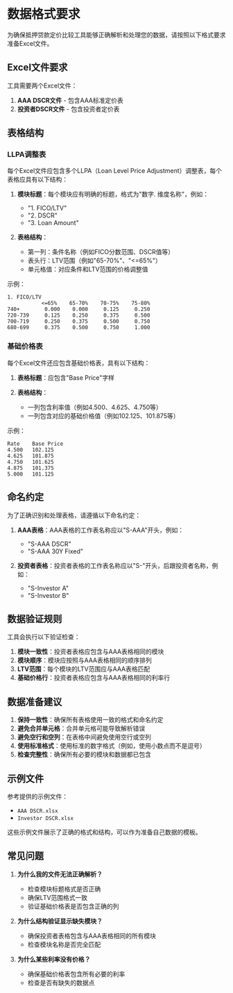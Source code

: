 # 数据格式要求

为确保抵押贷款定价比较工具能够正确解析和处理您的数据，请按照以下格式要求准备Excel文件。

## Excel文件要求

工具需要两个Excel文件：
1. **AAA DSCR文件** - 包含AAA标准定价表
2. **投资者DSCR文件** - 包含投资者定价表

## 表格结构

### LLPA调整表

每个Excel文件应包含多个LLPA（Loan Level Price Adjustment）调整表，每个表格应具有以下结构：

1. **模块标题**：每个模块应有明确的标题，格式为"数字. 维度名称"，例如：
   - "1. FICO/LTV"
   - "2. DSCR"
   - "3. Loan Amount"

2. **表格结构**：
   - 第一列：条件名称（例如FICO分数范围、DSCR值等）
   - 表头行：LTV范围（例如"65-70%"、"<=65%"）
   - 单元格值：对应条件和LTV范围的价格调整值

示例：
```
1. FICO/LTV
           <=65%    65-70%    70-75%    75-80%
740+        0.000    0.000     0.125     0.250
720-739     0.125    0.250     0.375     0.500
700-719     0.250    0.375     0.500     0.750
680-699     0.375    0.500     0.750     1.000
```

### 基础价格表

每个Excel文件还应包含基础价格表，具有以下结构：

1. **表格标题**：应包含"Base Price"字样

2. **表格结构**：
   - 一列包含利率值（例如4.500、4.625、4.750等）
   - 一列包含对应的基础价格值（例如102.125、101.875等）

示例：
```
Rate    Base Price
4.500   102.125
4.625   101.875
4.750   101.625
4.875   101.375
5.000   101.125
```

## 命名约定

为了正确识别和处理表格，请遵循以下命名约定：

1. **AAA表格**：AAA表格的工作表名称应以"S-AAA"开头，例如：
   - "S-AAA DSCR"
   - "S-AAA 30Y Fixed"

2. **投资者表格**：投资者表格的工作表名称应以"S-"开头，后跟投资者名称，例如：
   - "S-Investor A"
   - "S-Investor B"

## 数据验证规则

工具会执行以下验证检查：

1. **模块一致性**：投资者表格应包含与AAA表格相同的模块
2. **模块顺序**：模块应按照与AAA表格相同的顺序排列
3. **LTV范围**：每个模块的LTV范围应与AAA表格匹配
4. **基础价格行**：投资者表格应包含与AAA表格相同的利率行

## 数据准备建议

1. **保持一致性**：确保所有表格使用一致的格式和命名约定
2. **避免合并单元格**：合并单元格可能导致解析错误
3. **避免空行和空列**：在表格中间避免使用空行或空列
4. **使用标准格式**：使用标准的数字格式（例如，使用小数点而不是逗号）
5. **检查完整性**：确保所有必要的模块和数据都已包含

## 示例文件

参考提供的示例文件：
- `AAA DSCR.xlsx`
- `Investor DSCR.xlsx`

这些示例文件展示了正确的格式和结构，可以作为准备自己数据的模板。

## 常见问题

1. **为什么我的文件无法正确解析？**
   - 检查模块标题格式是否正确
   - 确保LTV范围格式一致
   - 验证基础价格表是否包含正确的列

2. **为什么结构验证显示缺失模块？**
   - 确保投资者表格包含与AAA表格相同的所有模块
   - 检查模块名称是否完全匹配

3. **为什么某些利率没有价格？**
   - 确保基础价格表包含所有必要的利率
   - 检查是否有缺失的数据点
